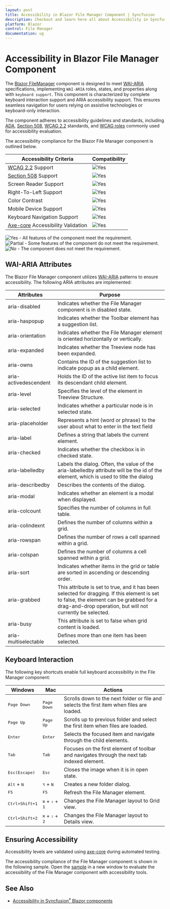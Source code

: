 ```yaml
---
layout: post
title: Accessibility in Blazor File Manager Component | Syncfusion
description: Checkout and learn here all about Accessibility in Syncfusion Blazor File Manager component and more.
platform: Blazor
control: File Manager
documentation: ug
---
```


# Accessibility in Blazor File Manager Component

The [Blazor FileManager](https://www.syncfusion.com/blazor-components/blazor-file-manager) component is designed to meet [WAI-ARIA](https://www.w3.org/WAI/ARIA/apg/patterns/) specifications, implementing `WAI-ARIA` roles, states, and properties along with `keyboard support`. This component is characterized by complete keyboard interaction support and ARIA accessibility support. This ensures seamless navigation for users relying on assistive technologies or keyboard-only interaction.

The component adheres to accessibility guidelines and standards, including [ADA](https://www.ada.gov/), [Section 508](https://www.section508.gov/), [WCAG 2.2](https://www.w3.org/TR/WCAG22/) standards, and [WCAG roles](https://www.w3.org/TR/wai-aria/#roles) commonly used for accessibility evaluation.

The accessibility compliance for the Blazor File Manager component is outlined below.

| Accessibility Criteria | Compatibility |
| -- | -- |
| [WCAG 2.2](https://www.w3.org/TR/WCAG22/) Support | <img src="https://cdn.syncfusion.com/content/images/documentation/full.png" alt="Yes"> |
| [Section 508](https://www.section508.gov/) Support | <img src="https://cdn.syncfusion.com/content/images/documentation/full.png" alt="Yes"> |
| Screen Reader Support | <img src="https://cdn.syncfusion.com/content/images/landing-page/yes.png" alt="Yes"> |
| Right-To-Left Support | <img src="https://cdn.syncfusion.com/content/images/landing-page/yes.png" alt="Yes"> |
| Color Contrast | <img src="https://cdn.syncfusion.com/content/images/landing-page/yes.png" alt="Yes"> |
| Mobile Device Support | <img src="https://cdn.syncfusion.com/content/images/landing-page/yes.png" alt="Yes"> |
| Keyboard Navigation Support | <img src="https://cdn.syncfusion.com/content/images/landing-page/yes.png" alt="Yes"> |
| [Axe-core](https://www.nuget.org/packages/Deque.AxeCore.Playwright) Accessibility Validation | <img src="https://cdn.syncfusion.com/content/images/landing-page/yes.png" alt="Yes"> |

<style>
    .post .post-content img {
        display: inline-block;
        margin: 0.5em 0;
    }
</style>

<div><img src="https://cdn.syncfusion.com/content/images/landing-page/yes.png" alt="Yes"> - All features of the component meet the requirement.</div>

<div><img src="https://cdn.syncfusion.com/content/images/documentation/partial.png" alt="Partial"> - Some features of the component do not meet the requirement.</div>

<div><img src="https://cdn.syncfusion.com/content/images/landing-page/no.png" alt="No"> - The component does not meet the requirement.</div>

## WAI-ARIA Attributes

The Blazor File Manager component utilizes [WAI-ARIA](https://www.w3.org/WAI/ARIA/apg/patterns/) patterns to ensure accessibility. The following ARIA attributes are implemented:

| **Attributes** | **Purpose** |
| --- | --- |
| aria-disabled | Indicates whether the File Manager component is in disabled state.|
| aria-haspopup | Indicates whether the Toolbar element has a suggestion list. |
| aria-orientation | Indicates whether the File Manager element is oriented horizontally or vertically. |
| aria-expanded | Indicates whether the Treeview node has been expanded. |
| aria-owns | Contains the ID of the suggestion list to indicate popup as a child element. |
| aria-activedescendent | Holds the ID of the active list item to focus its descendant child element. |
| aria-level | Specifies the level of the element in Treeview Structure. |
| aria-selected | Indicates whether a particular node is in selected state. |
| aria-placeholder | Represents a hint (word or phrase) to the user about what to enter in the text field |
| aria-label |  Defines a string that labels the current element. |
| aria-checked | Indicates whether the checkbox is in checked state. |
| aria-labelledby | Labels the dialog. Often, the value of the aria-labelledby attribute will be the id of the element, which is used to title the dialog |
| aria-describedby | Describes the contents of the dialog. |
| aria-modal | Indicates whether an element is a modal when displayed. |
| aria-colcount | Specifies the number of columns in full table. |
| aria-colindexnt | Defines the number of columns within a grid. |
| aria-rowspan | Defines the number of rows a cell spanned within a grid. |
| aria-colspan | Defines the number of columns a cell spanned within a grid. |
| aria-sort | Indicates whether items in the grid or table are sorted in ascending or descending order. |
| aria-grabbed | This attribute is set to true, and it has been selected for dragging. If this element is set to false, the element can be grabbed for a drag-and-drop operation, but will not currently be selected. |
| aria-busy | This attribute is set to false when grid content is loaded. |
| aria-multiselectable | Defines more than one item has been selected. |

## Keyboard Interaction

The following key shortcuts enable full keyboard accessibility in the File Manager component:

| Windows | Mac | Actions |
| --- | --- | --- |
| <kbd>Page Down</kbd> | <kbd>Page Down</kbd> | Scrolls down to the next folder or file and selects the first item when files are loaded. |
| <kbd>Page Up</kbd> | <kbd>Page Up</kbd> | Scrolls up to previous folder and select the first item when files are loaded. |
| <kbd>Enter</kbd> | <kbd>Enter</kbd> | Selects the focused item and navigate through the child elements. |
| <kbd>Tab</kbd> | <kbd>Tab</kbd> | Focuses on the first element of toolbar and navigates through the next tab indexed element. |
| <kbd>Esc(Escape)</kbd> | <kbd>Esc</kbd> | Closes the image when it is in open state. |
| <kbd>Alt</kbd> + <kbd>N</kbd> | <kbd>⌥</kbd> + <kbd>N</kbd> | Creates a new folder dialog.|
| <kbd>F5</kbd> | <kbd>F5</kbd> | Refresh the File Manager element. |
| <kbd>Ctrl+Shift+1</kbd> | <kbd>⌘</kbd> + <kbd>⇧</kbd> + <kbd>1</kbd> | Changes the File Manager layout to Grid view. |
| <kbd>Ctrl+Shift+2</kbd> | <kbd>⌘</kbd> + <kbd>⇧</kbd> + <kbd>2</kbd> | Changes the File Manager layout to Details view. |

## Ensuring Accessibility

Accessibility levels are validated using [axe-core](https://www.nuget.org/packages/Deque.AxeCore.Playwright) during automated testing.

The accessibility compliance of the File Manager component is shown in the following sample. Open the [sample](https://blazor.syncfusion.com/accessibility/filemanager) in a new window to evaluate the accessibility of the File Manager component with accessibility tools.

## See Also

* [Accessibility in Syncfusion<sup style="font-size:70%">&reg;</sup> Blazor components](https://blazor.syncfusion.com/documentation/common/accessibility)